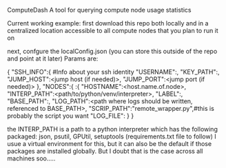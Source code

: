 ComputeDash
A tool for querying compute node usage statistics

Current working example:
first download this repo both locally and in a centralized location accessible to all compute nodes that you plan to run it on

next, confgure the localConfig.json (you can store this outside of the repo and point at it later)
Params are:

{
"SSH_INFO":{ #Info about your ssh identity
	"USERNAME":<ssh log in username>,
	"KEY_PATH":<path to a ssh private key>,
	"JUMP_HOST":<jump host (if needed)>,
	"JUMP_PORT":<jump port (if needed)>
},
"NODES":{
	<name of compute node>:{
	"HOSTNAME":<host.name.of.node>,
	"INTERP_PATH":<path/to/python/venv/interpreter>,
	"LABEL":<a label>,
	"BASE_PATH":<path to this repo locally on this machine>,
	"LOG_PATH":<path where logs should be written, referenced to BASE_PATH>,
	"SCRIP_PATH":"remote_wrapper.py",#this is probably the script you want
	"LOG_FILE":<name of log file for this node>
	}
}

the INTERP_PATH is a path to a python interpreter which has the following packaged:
json, psutil, GPUtil, setuptools
(requirements.txt file to follow)
I usue a virtual environment for this, but it can also be the default if those packages are installed globally. But I doubt that is the case across all machines soo.....

